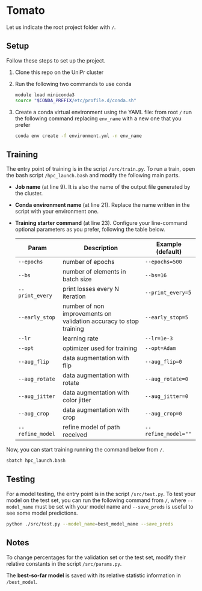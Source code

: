 # Tomato

Let us indicate the root project folder with `/`.

## Setup
Follow these steps to set up the project.

1. Clone this repo on the UniPr cluster
1. Run the following two commands to use conda
    ```bash
    module load miniconda3
    source "$CONDA_PREFIX/etc/profile.d/conda.sh"
    ```

1. Create a conda virtual environment using the YAML file: from root `/` run the following command replacing `env_name` with a new one that you prefer
    ```bash
    conda env create -f environment.yml -n env_name
    ```

## Training
The entry point of training is in the script `/src/train.py`. To run a train, open the bash script `/hpc_launch.bash` and modify the following main parts.

- **Job name** (at line 9). It is also the name of the output file generated by the cluster.
- **Conda environment name** (at line 21). Replace the name written in the script with your environment one.
- **Training starter command** (at line 23). Configure your line-command optional parameters as you prefer, following the table below.

    | Param  | Description | Example (default)     |
    |-------|----|-----------|
    |`--epochs`|number of epochs|`--epochs=500`|
    |`--bs`|number of elements in batch size|`--bs=16`|
    |`--print_every`|print losses every N iteration|`--print_every=5`|
    |`--early_stop`|number of non improvements on validation accuracy to stop training|`--early_stop=5`|
    |`--lr`|learning rate|`--lr=1e-3`|
    |`--opt`|optimizer used for training|`--opt=Adam`|
    |`--aug_flip`|data augmentation with flip|`--aug_flip=0`|
    |`--aug_rotate`|data augmentation with rotate|`--aug_rotate=0`|
    |`--aug_jitter`|data augmentation with color jitter|`--aug_jitter=0`|
    |`--aug_crop`|data augmentation with crop|`--aug_crop=0`|
    |`--refine_model`|refine model of path received|`--refine_model=""`|

Now, you can start training running the command below from `/`.
```bash
sbatch hpc_launch.bash
```

## Testing
For a model testing, the entry point is in the script `/src/test.py`. To test your model on the test set, you can run the following command from `/`, where `--model_name` must be set with your model name and `--save_preds` is useful to see some model predictions.
```bash
python ./src/test.py --model_name=best_model_name --save_preds
```

## Notes
To change percentages for the validation set or the test set, modify their relative constants in the script `/src/params.py`.

The **best-so-far model** is saved with its relative statistic information in `/best_model`.

